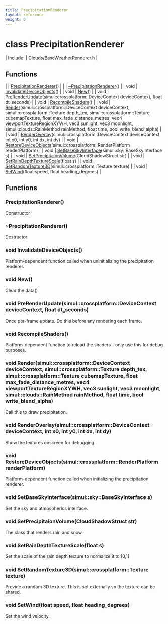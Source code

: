 ```yaml
---
title: PrecipitationRenderer
layout: reference
weight: 0
---
```

class PrecipitationRenderer
===

| Include: | Clouds/BaseWeatherRenderer.h |



Functions
---

|  | [PrecipitationRenderer](#PrecipitationRenderer)() |
|  | [~PrecipitationRenderer](#~PrecipitationRenderer)() |
| void | [InvalidateDeviceObjects](#InvalidateDeviceObjects)() |
| void | [New](#New)() |
| void | [PreRenderUpdate](#PreRenderUpdate)(simul::crossplatform::DeviceContext deviceContext, float dt_seconds) |
| void | [RecompileShaders](#RecompileShaders)() |
| void | [Render](#Render)(simul::crossplatform::DeviceContext deviceContext, simul::crossplatform::Texture depth_tex, simul::crossplatform::Texture cubemapTexture, float max_fade_distance_metres, vec4 viewportTextureRegionXYWH, vec3 sunlight, vec3 moonlight, simul::clouds::RainMethod rainMethod, float time, bool write_blend_alpha) |
| void | [RenderOverlay](#RenderOverlay)(simul::crossplatform::DeviceContext deviceContext, int x0, int y0, int dx, int dy) |
| void | [RestoreDeviceObjects](#RestoreDeviceObjects)(simul::crossplatform::RenderPlatform renderPlatform) |
| void | [SetBaseSkyInterface](#SetBaseSkyInterface)(simul::sky::BaseSkyInterface s) |
| void | [SetPrecipitaionVolume](#SetPrecipitaionVolume)(CloudShadowStruct str) |
| void | [SetRainDepthTextureScale](#SetRainDepthTextureScale)(float s) |
| void | [SetRandomTexture3D](#SetRandomTexture3D)(simul::crossplatform::Texture texture) |
| void | [SetWind](#SetWind)(float speed, float heading_degrees) |


Functions
---
<a name="PrecipitationRenderer"></a>
###  PrecipitationRenderer()
Constructor
<a name="~PrecipitationRenderer"></a>
###  ~PrecipitationRenderer()
Destructor
<a name="InvalidateDeviceObjects"></a>
### void InvalidateDeviceObjects()
Platform-dependent function called when uninitializing the precipitation renderer.
<a name="New"></a>
### void New()
Clear the data()
<a name="PreRenderUpdate"></a>
### void PreRenderUpdate(simul::crossplatform::DeviceContext deviceContext, float dt_seconds)
Once per-frame update. Do this before any rendering each frame.
<a name="RecompileShaders"></a>
### void RecompileShaders()
Platform-dependent function to reload the shaders - only use this for debug purposes.
<a name="Render"></a>
### void Render(simul::crossplatform::DeviceContext deviceContext, simul::crossplatform::Texture depth_tex, simul::crossplatform::Texture cubemapTexture, float max_fade_distance_metres, vec4 viewportTextureRegionXYWH, vec3 sunlight, vec3 moonlight, simul::clouds::RainMethod rainMethod, float time, bool write_blend_alpha)
Call this to draw precipitation.
<a name="RenderOverlay"></a>
### void RenderOverlay(simul::crossplatform::DeviceContext deviceContext, int x0, int y0, int dx, int dy)
Show the textures onscreen for debugging.
<a name="RestoreDeviceObjects"></a>
### void RestoreDeviceObjects(simul::crossplatform::RenderPlatform renderPlatform)
Platform-dependent function called when initializing the precipitation renderer.
<a name="SetBaseSkyInterface"></a>
### void SetBaseSkyInterface(simul::sky::BaseSkyInterface s)
Set the sky and atmospherics interface.
<a name="SetPrecipitaionVolume"></a>
### void SetPrecipitaionVolume(CloudShadowStruct str)
The class that renders rain and snow.
<a name="SetRainDepthTextureScale"></a>
### void SetRainDepthTextureScale(float s)
Set the scale of the rain depth texture to normalize it to [0,1]
<a name="SetRandomTexture3D"></a>
### void SetRandomTexture3D(simul::crossplatform::Texture texture)
Provide a random 3D texture. This is set externally so the texture can be shared.
<a name="SetWind"></a>
### void SetWind(float speed, float heading_degrees)
Set the wind velocity.
